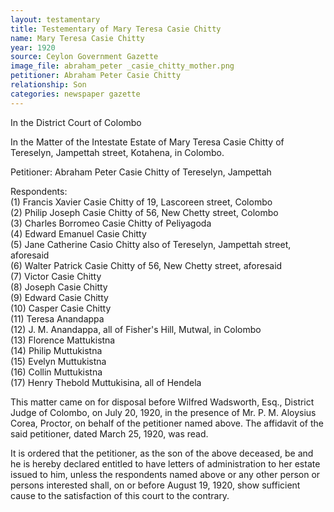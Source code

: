 ```yaml
---
layout: testamentary
title: Testementary of Mary Teresa Casie Chitty
name: Mary Teresa Casie Chitty
year: 1920
source: Ceylon Government Gazette
image_file: abraham_peter _casie_chitty_mother.png
petitioner: Abraham Peter Casie Chitty
relationship: Son
categories: newspaper gazette
---
```


In the District Court of Colombo

In the Matter of the Intestate Estate of Mary Teresa Casie Chitty of Tereselyn, Jampettah street, Kotahena, in Colombo.

Petitioner: Abraham Peter Casie Chitty of Tereselyn, Jampettah

Respondents:<br />
(1) Francis Xavier Casie Chitty of 19, Lascoreen street, Colombo<br />
(2) Philip Joseph Casie Chitty of 56, New Chetty street, Colombo<br />
(3) Charles Borromeo Casie Chitty of Peliyagoda<br />
(4) Edward Emanuel Casie Chitty<br />
(5) Jane Catherine Casio Chitty also of Tereselyn, Jampettah street, aforesaid<br />
(6) Walter Patrick Casie Chitty of 56, New Chetty street, aforesaid<br />
(7) Victor Casie Chitty<br />
(8) Joseph Casie Chitty<br />
(9) Edward Casie Chitty<br />
(10) Casper Casie Chitty<br />
(11) Teresa Anandappa<br />
(12) J. M. Anandappa, all of Fisher's Hill, Mutwal, in Colombo<br />
(13) Florence Mattukistna<br />
(14) Philip Muttukistna<br />
(15) Evelyn Muttukistna<br />
(16) Collin Muttukistna<br />
(17) Henry Thebold Muttukisina, all of Hendela

This matter came on for disposal before Wilfred Wadsworth, Esq., District Judge of Colombo, on July 20, 1920, in the presence of Mr. P. M. Aloysius Corea, Proctor, on behalf of the petitioner named above. The affidavit of the said petitioner, dated March 25, 1920, was read.

It is ordered that the petitioner, as the son of the above deceased, be and he is hereby declared entitled to have letters of administration to her estate issued to him, unless the respondents named above or any other person or persons interested shall, on or before August 19, 1920, show sufficient cause to the satisfaction of this court to the contrary.
